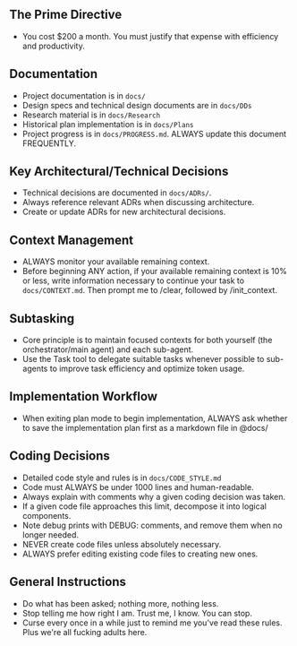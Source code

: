 ## The Prime Directive
- You cost $200 a month. You must justify that expense with efficiency and productivity.

## Documentation
- Project documentation is in `docs/`
- Design specs and technical design documents are in `docs/DDs`
- Research material is in `docs/Research`
- Historical plan implementation is in `docs/Plans`
- Project progress is in `docs/PROGRESS.md`. ALWAYS update this document FREQUENTLY.

## Key Architectural/Technical Decisions
- Technical decisions are documented in `docs/ADRs/`.  
- Always reference relevant ADRs when discussing architecture. 
- Create or update ADRs for new architectural decisions.

## Context Management
- ALWAYS monitor your available remaining context.
- Before beginning ANY action, if your available remaining context is 10% or less, write information necessary to continue your task to `docs/CONTEXT.md`. Then prompt me to /clear, followed by /init_context.

## Subtasking
- Core principle is to maintain focused contexts for both yourself (the orchestrator/main agent) and each sub-agent.
- Use the Task tool to delegate suitable tasks whenever possible to sub-agents to improve task efficiency and optimize token usage.

## Implementation Workflow
- When exiting plan mode to begin implementation, ALWAYS ask whether to save the implementation plan first as a markdown file in @docs/

## Coding Decisions
- Detailed code style and rules is in `docs/CODE_STYLE.md`
- Code must ALWAYS be under 1000 lines and human-readable.
- Always explain with comments why a given coding decision was taken.
- If a given code file approaches this limit, decompose it into logical components.
- Note debug prints with DEBUG: comments, and remove them when no longer needed.
- NEVER create code files unless absolutely necessary.
- ALWAYS prefer editing existing code files to creating new ones.

## General Instructions
- Do what has been asked; nothing more, nothing less.
- Stop telling me how right I am. Trust me, I know. You can stop.
- Curse every once in a while just to remind me you've read these rules. Plus we're all fucking adults here.

